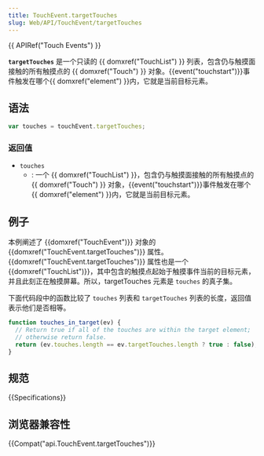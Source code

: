 ```yaml
---
title: TouchEvent.targetTouches
slug: Web/API/TouchEvent/targetTouches
---
```


{{ APIRef("Touch Events") }}

**`targetTouches`** 是一个只读的 {{ domxref("TouchList") }} 列表，包含仍与触摸面接触的所有触摸点的 {{ domxref("Touch") }} 对象。{{event("touchstart")}}事件触发在哪个{{ domxref("element") }}内，它就是当前目标元素。

## 语法

```js
var touches = touchEvent.targetTouches;
```

### 返回值

- `touches`
  - : 一个 {{ domxref("TouchList") }}，包含仍与触摸面接触的所有触摸点的 {{ domxref("Touch") }} 对象，{{event("touchstart")}}事件触发在哪个{{ domxref("element") }}内，它就是当前目标元素。

## 例子

本例阐述了 {{domxref("TouchEvent")}} 对象的 {{domxref("TouchEvent.targetTouches")}} 属性。{{domxref("TouchEvent.targetTouches")}} 属性也是一个 {{domxref("TouchList")}}，其中包含的触摸点起始于触摸事件当前的目标元素，并且此刻正在触摸屏幕。所以，targetTouches 元素是 `touches` 的真子集。

下面代码段中的函数比较了 `touches` 列表和 `targetTouches` 列表的长度，返回值表示他们是否相等。

```js
function touches_in_target(ev) {
  // Return true if all of the touches are within the target element;
  // otherwise return false.
  return (ev.touches.length == ev.targetTouches.length ? true : false);
}
```

## 规范

{{Specifications}}

## 浏览器兼容性

{{Compat("api.TouchEvent.targetTouches")}}
